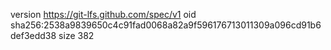 version https://git-lfs.github.com/spec/v1
oid sha256:2538a9839650c4c91fad0068a82a9f596176713011309a096cd91b6def3edd38
size 382
